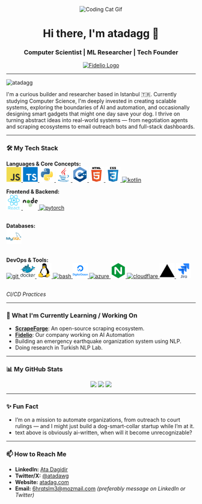 <!-- Center the greeting -->
<p align="center">
  <img src="https://user-images.githubusercontent.com/5713670/87202985-820dcb80-c2b6-11ea-9f56-7ec461c497c3.gif" width="300px" alt="Coding Cat Gif"/>
</p>

<h1 align="center">Hi there, I'm atadagg 👋</h1>
<h3 align="center">Computer Scientist | ML Researcher | Tech Founder</h3>

<p align="center">
  <a href="https://www.fidelioware.com" target="_blank">
    <img src="https://www.fidelioware.com/favicon.ico" width="32" height="32" alt="Fidelio Logo" />
    <strong></strong>
  </a>
</p>

---

<p align="left"> <img src="https://komarev.com/ghpvc/?username=atadagg&label=Profile%20views&color=0e75b6&style=flat" alt="atadagg" /> </p>

<p align="left">
  I'm a curious builder and researcher based in Istanbul 🇹🇷. Currently studying Computer Science, I'm deeply invested in creating scalable systems, exploring the boundaries of AI and automation, and occasionally designing smart gadgets that might one day save your dog. I thrive on turning abstract ideas into real-world systems — from negotiation agents and scraping ecosystems to email outreach bots and full-stack dashboards.
</p>

---

### 🛠️ My Tech Stack


<p align="left">
  <strong>Languages & Core Concepts:</strong><br>
  <a href="https://developer.mozilla.org/en-US/docs/Web/JavaScript" target="_blank" rel="noreferrer"> <img src="https://raw.githubusercontent.com/devicons/devicon/master/icons/javascript/javascript-original.svg" alt="javascript" width="40" height="40"/> </a>
  <a href="https://www.typescriptlang.org/" target="_blank" rel="noreferrer"> <img src="https://raw.githubusercontent.com/devicons/devicon/master/icons/typescript/typescript-original.svg" alt="typescript" width="40" height="40"/> </a>
  <a href="https://www.python.org" target="_blank" rel="noreferrer"> <img src="https://raw.githubusercontent.com/devicons/devicon/master/icons/python/python-original.svg" alt="python" width="40" height="40"/> </a>
  <a href="https://www.java.com" target="_blank" rel="noreferrer"> <img src="https://raw.githubusercontent.com/devicons/devicon/master/icons/java/java-original.svg" alt="java" width="40" height="40"/> </a>
  <a href="https://isocpp.org/" target="_blank" rel="noreferrer"> <img src="https://raw.githubusercontent.com/devicons/devicon/master/icons/cplusplus/cplusplus-original.svg" alt="cplusplus" width="40" height="40"/> </a>
  <a href="https://www.w3.org/html/" target="_blank" rel="noreferrer"> <img src="https://raw.githubusercontent.com/devicons/devicon/master/icons/html5/html5-original-wordmark.svg" alt="html5" width="40" height="40"/> </a>
  <a href="https://www.w3schools.com/css/" target="_blank" rel="noreferrer"> <img src="https://raw.githubusercontent.com/devicons/devicon/master/icons/css3/css3-original-wordmark.svg" alt="css3" width="40" height="40"/> </a>
  <a href="https://kotlinlang.org" target="_blank" rel="noreferrer"> <img src="https://www.vectorlogo.zone/logos/kotlinlang/kotlinlang-icon.svg" alt="kotlin" width="40" height="40"/> </a>
  
  <strong>Frontend & Backend:</strong><br>
  <a href="https://reactjs.org/" target="_blank" rel="noreferrer"> <img src="https://raw.githubusercontent.com/devicons/devicon/master/icons/react/react-original-wordmark.svg" alt="react" width="40" height="40"/> </a>
  <a href="https://nodejs.org" target="_blank" rel="noreferrer"> <img src="https://raw.githubusercontent.com/devicons/devicon/master/icons/nodejs/nodejs-original-wordmark.svg" alt="nodejs" width="40" height="40"/> </a>
  <a href="https://pytorch.org/" target="_blank" rel="noreferrer"> <img src="https://www.vectorlogo.zone/logos/pytorch/pytorch-icon.svg" alt="pytorch" width="40" height="40"/> </a>
  <br><br>

  <strong>Databases:</strong><br>
  <a href="https://www.mysql.com/" target="_blank" rel="noreferrer"> <img src="https://raw.githubusercontent.com/devicons/devicon/master/icons/mysql/mysql-original-wordmark.svg" alt="mysql" width="40" height="40"/> </a>
  <br><br>

  <strong>DevOps & Tools:</strong><br>
  <a href="https://git-scm.com/" target="_blank" rel="noreferrer"> <img src="https://www.vectorlogo.zone/logos/git-scm/git-scm-icon.svg" alt="git" width="40" height="40"/> </a>
  <a href="https://www.docker.com/" target="_blank" rel="noreferrer"> <img src="https://raw.githubusercontent.com/devicons/devicon/master/icons/docker/docker-original-wordmark.svg" alt="docker" width="40" height="40"/> </a>
  <a href="https://www.linux.org/" target="_blank" rel="noreferrer"> <img src="https://raw.githubusercontent.com/devicons/devicon/master/icons/linux/linux-original.svg" alt="linux" width="40" height="40"/> </a>
   <a href="https://www.gnu.org/software/bash/" target="_blank" rel="noreferrer"> <img src="https://www.vectorlogo.zone/logos/gnu_bash/gnu_bash-icon.svg" alt="bash" width="40" height="40"/> </a>
  <a href="https://www.digitalocean.com/" target="_blank" rel="noreferrer"> <img src="https://raw.githubusercontent.com/devicons/devicon/master/icons/digitalocean/digitalocean-original-wordmark.svg" alt="digitalocean" width="40" height="40"/> </a>
   <a href="https://azure.microsoft.com/en-us/" target="_blank" rel="noreferrer"> <img src="https://www.vectorlogo.zone/logos/microsoft_azure/microsoft_azure-icon.svg" alt="azure" width="40" height="40"/> </a>
   <a href="https://nginx.org/" target="_blank" rel="noreferrer"> <img src="https://raw.githubusercontent.com/devicons/devicon/master/icons/nginx/nginx-original.svg" alt="nginx" width="40" height="40"/> </a>
   <a href="https://www.cloudflare.com" target="_blank" rel="noreferrer"> <img src="https://www.vectorlogo.zone/logos/cloudflare/cloudflare-icon.svg" alt="cloudflare" width="40" height="40"/> </a>
  <a href="https://vercel.com/" target="_blank" rel="noreferrer"> <img src="https://raw.githubusercontent.com/devicons/devicon/master/icons/vercel/vercel-original.svg" alt="vercel" width="40" height="40"/> </a>
  <a href="https://www.atlassian.com/software/jira" target="_blank" rel="noreferrer"> <img src="https://raw.githubusercontent.com/devicons/devicon/master/icons/jira/jira-original-wordmark.svg" alt="jira" width="40" height="40"/> </a>
   <!-- Add icons for CI/CD conceptually if desired -->
   <br><i>CI/CD Practices</i><br>
</p>


---

### 🌱 What I'm Currently Learning / Working On

*   <a href="https://github.com/atadagg/ScrapeForge" target="_blank"><strong>ScrapeForge</strong></a>: An open-source scraping ecosystem.
*   <a href="https://fidelioware.com" target="_blank"><strong>Fidelio</strong></a>: Our company working on AI Automation
*   Building an emergency earthquake organization system using NLP.
*   Doing research in Turkish NLP Lab.

---

### 📊 My GitHub Stats

<p align="center">
  <img height="180em" src="https://github-readme-stats.vercel.app/api?username=atadagg&show_icons=true&theme=dracula&include_all_commits=true&count_private=true"/>
  <img height="180em" src="https://github-readme-stats.vercel.app/api/top-langs/?username=atadagg&layout=compact&langs_count=8&theme=dracula"/>
  <img height="180em" src="https://github-readme-streak-stats.herokuapp.com/?user=atadagg&theme=dracula" />
</p>

---

### ✨ Fun Fact

*   I’m on a mission to automate organizations, from outreach to court rulings — and I might just build a dog-smart-collar startup while I’m at it.
*   text above is obviously ai-written, when will it become unrecognizable?

---

### 📫 How to Reach Me

*   **LinkedIn:** [Ata Dagidir](https://www.linkedin.com/in/ata-dagidir/)
*   **Twitter/X:** [@atadawg](https://twitter.com/atadawg)
*   **Website:** [atadag.com](https://atadag.com)
*   **Email:** [6hrqtslm3@mozmail.com](mailto:6hrqtslm3@mozmail.com) *(preferably message on LinkedIn or Twitter)*

